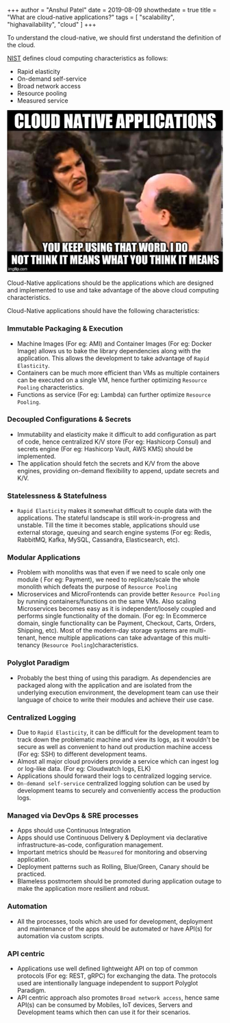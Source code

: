 +++
author = "Anshul Patel"
date = 2019-08-09
showthedate = true
title = "What are cloud-native applications?"
tags = [
 "scalability",
 "highavailability",
 "cloud"
 ]
+++


To understand the cloud-native, we should first understand the definition of the cloud.

[NIST](https://nvlpubs.nist.gov/nistpubs/Legacy/SP/nistspecialpublication800-145.pdf) defines cloud computing characteristics as follows:

- Rapid elasticity
- On-demand self-service
- Broad network access
- Resource pooling
- Measured service

![sla_meme](/img/cloud_native_meme.jpg)

Cloud-Native applications should be the applications which are designed and implemented to use and take advantage of the above cloud computing characteristics.

Cloud-Native applications should have the following characteristics:

### Immutable Packaging & Execution

- Machine Images (For eg: AMI) and Container Images (For eg: Docker Image) allows us to bake the library dependencies along with the application. This allows the development to take advantage of `Rapid Elasticity`.
- Containers can be much more efficient than VMs as multiple containers can be executed on a single VM, hence further optimizing `Resource Pooling` characteristics.
- Functions as service (For eg: Lambda) can further optimize `Resource Pooling`.

### Decoupled Configurations & Secrets

- Immutability and elasticity make it difficult to add configuration as part of code, hence centralized K/V store (For eg: Hashicorp Consul) and secrets engine (For eg: Hashicorp Vault, AWS KMS) should be implemented.
- The application should fetch the secrets and K/V from the above engines, providing on-demand flexibility to append, update secrets and K/V.

### Statelessness & Statefulness

- `Rapid Elasticity` makes it somewhat difficult to couple data with the applications. The stateful landscape is still work-in-progress and unstable. Till the time it becomes stable, applications should use external storage, queuing and search engine systems (For eg: Redis, RabbitMQ, Kafka, MySQL, Cassandra, Elasticsearch, etc).

### Modular Applications

- Problem with monoliths was that even if we need to scale only one module ( For eg: Payment), we need to replicate/scale the whole monolith which defeats the purpose of `Resource Pooling`
- Microservices and MicroFrontends can provide better `Resource Pooling` by running containers/functions on the same VMs. Also scaling Microservices becomes easy as it is independent/loosely coupled and performs single functionality of the domain. (For eg: In Ecommerce domain, single functionality can be Payment, Checkout, Carts, Orders, Shipping, etc). Most of the modern-day storage systems are multi-tenant, hence multiple applications can take advantage of this multi-tenancy (`Resource Pooling`)characteristics.

### Polyglot Paradigm

- Probably the best thing of using this paradigm. As dependencies are packaged along with the application and are isolated from the underlying execution environment, the development team can use their language of choice to write their modules and achieve their use case.

### Centralized Logging

- Due to `Rapid Elasticity`, it can be difficult for the development team to track down the problematic machine and view its logs, as it wouldn't be secure as well as convenient to hand out production machine access (For eg: SSH) to different development teams.
- Almost all major cloud providers provide a service which can ingest log or log-like data. (For eg: Cloudwatch logs, ELK)
- Applications should forward their logs to centralized logging service.
- `On-demand self-service` centralized logging solution can be used by development teams to securely and conveniently access the production logs.

### Managed via DevOps & SRE processes

- Apps should use Continuous Integration
- Apps should use Continuous Delivery & Deployment via declarative infrastructure-as-code, configuration management.
- Important metrics should be `Measured` for monitoring and observing application.
- Deployment patterns such as Rolling, Blue/Green, Canary should be practiced.
- Blameless postmortem should be promoted during application outage to make the application more resilient and robust.

### Automation

- All the processes, tools which are used for development, deployment and maintenance of the apps should be automated or have API(s) for automation via custom scripts.

### API centric

- Applications use well defined lightweight API on top of common protocols (For eg: REST, gRPC) for exchanging the data. The protocols used are intentionally language independent to support Polyglot Paradigm.
- API centric approach also promotes `Broad network access`, hence same API(s) can be consumed by Mobiles, IoT devices, Servers and Development teams which then can use it for their scenarios.
